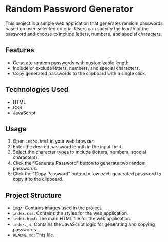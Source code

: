 # Random Password Generator

This project is a simple web application that generates random passwords based on user-selected criteria. Users can specify the length of the password and choose to include letters, numbers, and special characters.

## Features

- Generate random passwords with customizable length.
- Include or exclude letters, numbers, and special characters.
- Copy generated passwords to the clipboard with a single click.

## Technologies Used

- HTML
- CSS
- JavaScript

## Usage

1. Open `index.html` in your web browser.
2. Enter the desired password length in the input field.
3. Select the character types to include (letters, numbers, special characters).
4. Click the "Generate Password" button to generate two random passwords.
5. Click the "Copy Password" button below each generated password to copy it to the clipboard.

## Project Structure

- `img/`: Contains images used in the project.
- `index.css`: Contains the styles for the web application.
- `index.html`: The main HTML file for the web application.
- `index.js`: Contains the JavaScript logic for generating and copying passwords.
- `README.md`: This file.
